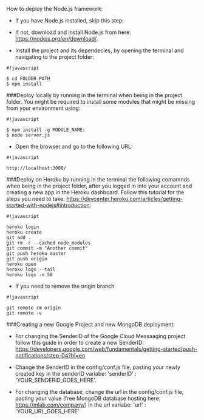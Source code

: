 How to deploy the Node.js framework:

  - If you have Node.js installed, skip this step:
  - If not, download and install Node.js from here: https://nodejs.org/en/download/.

  - Install the project and its dependecies, by opening the terminal and navigating to the project folder:

```
#!javascript

$ cd FOLDER_PATH
$ npm install

```

###Deploy locally by running in the terminal when being in the project folder. You might be required to install some modules that might be missing from your environment using:
```
#!javascript

$ npm install -g MODULE_NAME:
$ node server.js

```

  - Open the browser and go to the following URL: 

```
#!javascript

http://localhost:3000/

```




###Deploy on Heroku by running in the terminal the following comamnds when being in the project folder, after you logged in into your account and creating a new app in the Heroku dashboard. Follow this tutorial for the steps you need to take: https://devcenter.heroku.com/articles/getting-started-with-nodejs#introduction:

```
#!javascript

heroku login
heroku create
git add . 
git rm -r --cached node_modules
git commit -m "Another commit"
git push heroku master
git push origin
heroku open
heroku logs --tail
heroku logs -n 50
```

  - If you need to remove the origin branch

```
#!javascript

git remote rm origin
git remote -v

```

###Creating a new Google Project and new MongoDB deployment:

  - For changing the SenderID of the Google Cloud Messaaging project follow this guide in order to create a new SenderID: https://developers.google.com/web/fundamentals/getting-started/push-notifications/step-04?hl=en
  - Change the SenderID in the config/conf.js file, pasting your newly created key in the senderID variabe: 'senderID' : 'YOUR_SENDERID_GOES_HERE'.

  - For changing the database, change the url in the config/conf.js file, pasting your value (free MongoDB database hosting here: https://mlab.com/company/) in the url variabe: 'url' : 'YOUR_URL_GOES_HERE'